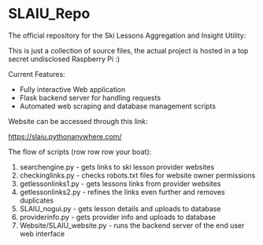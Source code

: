 # SLAIU_Repo

The official repository for the Ski Lessons Aggregation and Insight Utility:

This is just a collection of source files, the actual project is hosted in a top secret undisclosed Raspberry Pi :)

Current Features:
- Fully interactive Web application
- Flask backend server for handling requests
- Automated web scraping and database management scripts
  
Website can be accessed through this link:

  https://slaiu.pythonanywhere.com/

The flow of scripts (row row row your boat):

1) searchengine.py - gets links to ski lesson provider websites
2) checkinglinks.py - checks robots.txt files for website owner permissions
3) getlessonlinks1.py - gets lessons links from provider websites
4) getlessonlinks2.py - refines the links even further and removes duplicates
5) SLAIU_nogui.py - gets lesson details and uploads to database
6) providerinfo.py - gets provider info and uploads to database
7) Website/SLAIU_website.py - runs the backend server of the end user web interface
